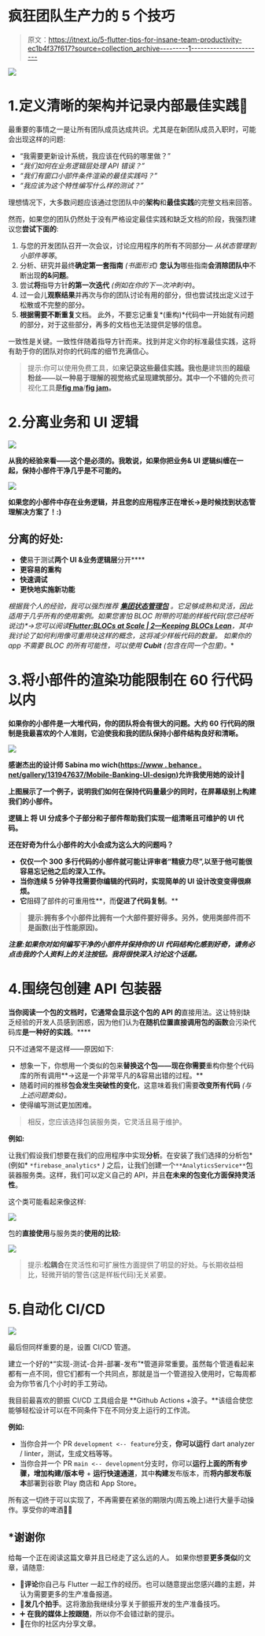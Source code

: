 # 疯狂团队生产力的 5 个技巧

> 原文：<https://itnext.io/5-flutter-tips-for-insane-team-productivity-ec1b4f37f617?source=collection_archive---------1----------------------->

![](img/323efaae9cedb2248206a952f0f1cae3.png)

# 1.定义清晰的架构并记录内部最佳实践📃

最重要的事情之一是让所有团队成员达成共识。尤其是在新团队成员入职时，可能会出现这样的问题:

*   “我需要更新设计系统，我应该在代码的哪里做？”
*   *“我们如何在业务逻辑层处理 API 错误？”*
*   *“我们有窗口小部件条件渲染的最佳实践吗？”*
*   *“我应该为这个特性编写什么样的测试？”*

理想情况下，大多数问题应该通过您团队中的**架构**和**最佳实践**的完整文档来回答。

然而，如果您的团队仍然处于没有严格设定最佳实践和缺乏文档的阶段，我强烈建议您**尝试下面的**:

1.  与您的开发团队召开一次会议，讨论应用程序的所有不同部分— *从状态管理到小部件等等*。
2.  分析、研究并最终**确定第一套指南** *(书面形式)* **您认为**哪些指南**会消除团队中**不断出现**的&问题**。
3.  尝试**将**指导方针**的第一次迭代** *(例如在你的下一次冲刺中)*。
4.  过一会儿**观察结果**并再次与你的团队讨论有用的部分，但也尝试找出定义过于松散或不完整的部分。
5.  **根据需要不断重复**文档。
    此外，不要忘记重复*(重构)*代码中一开始就有问题的部分，对于这些部分，再多的文档也无法提供足够的信息。

一致性是关键。一致性伴随着指导方针而来。找到并定义你的标准最佳实践，这将有助于你的团队对你的代码库的细节充满信心。

> 提示:你可以使用免费工具，如[](https://www.notion.so/)**来记录这些最佳实践。我也是**建筑图**的超级粉丝——以一种易于理解的视觉格式呈现建筑部分。其中一个不错的**免费可视化工具**是[**fig ma**](https://www.figma.com/)**/**[**fig jam**](https://www.figma.com/figjam/)。**

# **2.分离业务和 UI 逻辑**

**![](img/d9ea5d9bd9161b2a625e9622225b069f.png)**

**从我的经验来看——**这个是必须的**。我敢说，如果你把业务& UI 逻辑纠缠在一起，保持小部件干净几乎是不可能的。**

**![](img/c535bee8b15b72ed508e41ea462e2749.png)**

**如果您的小部件中存在业务逻辑，并且您的应用程序正在增长→是时候找到状态管理解决方案了！:)**

## **分离的好处:**

*   **使**易于测试**两个 UI &业务逻辑层**分开****
*   **更容易的重构**
*   ****快速调试****
*   ****更快地实施新功能****

**根据我个人的经验，我可以强烈推荐 [**集团状态管理包**](https://pub.dev/packages/bloc) 。它足够成熟和灵活，因此适用于几乎所有的使用案例。如果您害怕 BLOC 附带的可能的样板代码*(您已经听说过)*→您可以阅读[**Flutter:BLOCs at Scale | 2—Keeping BLOCs Lean**](/flutter-blocs-at-scale-2-keeping-blocs-lean-1b659536e3ec)，其中我讨论了如何利用像可重用块这样的概念，这将减少样板代码的数量。
如果你的 app 不需要 BLOC 的所有可能性，可以使用 **Cubit** *(包含在同一个包里)*。**

# **3.将小部件的渲染功能限制在 60 行代码以内**

**如果你的小部件是一大堆代码，你的团队将会有很大的问题。大约 60 行代码的限制是我最喜欢的个人准则，它迫使我和我的团队保持小部件结构良好和清晰。**

**![](img/c0a734972e89d14485350245875e1f39.png)**

**感谢杰出的设计师 Sabina mo wich([https://www . behance . net/gallery/131947637/Mobile-Banking-UI-design](https://www.behance.net/gallery/131947637/Mobile-Banking-UI-design))允许我使用她的设计🎨**

**上图展示了一个例子，说明我们如何在保持代码量最少的同时，在屏幕级别上构建我们的小部件。**

****逻辑上** **将 UI 分成多个子部分**和**子部件**帮助我们实现一组清晰且可维护的 UI 代码。**

**还在好奇为什么小部件的大小会成为这么大的问题吗？**

*   **仅仅一个 300 多行代码的小部件就可能让评审者“精疲力尽”,以至于他可能很容易忘记他之后的深入工作。**
*   **当你连续 5 分钟寻找需要你编辑的代码时，实现简单的 UI 设计改变变得很麻烦。**
*   **它**阻碍了部件的可重用性**，而**促进了代码复制**。**

> **提示:拥有多个小部件比拥有一个大部件要好得多。另外，**使用类部件**而不是函数(出于性能原因)。**

*****注意:如果你对如何编写干净的小部件并保持你的 UI 代码结构化感到好奇，请务必点击我的个人资料上的关注按钮。我将很快深入讨论这个话题。*****

# **4.围绕包创建 API 包装器**

**当你阅读一个包的文档时，它通常会显示这个包的 API 的**直接用法。这让特别缺乏经验的开发人员感到困惑，因为他们认为**在随机位置直接调用包的函数**会污染代码库**是一种好的实践**。****

只不过通常不是这样——原因如下:

*   想象一下，你想用一个类似的包来**替换这个包——现在你需要**重构你整个代码库的所有调用**→这是一个非常平凡的&容易出错的过程。**
*   随着时间的推移**包会发生突破性的变化**，这意味着我们需要**改变所有代码** *(与上述问题类似)。*
*   使得编写测试更加困难。

> 相反，您应该选择包装服务类，它灵活且易于维护。

**例如:**

让我们假设我们想要在我们的应用程序中实现**分析**。在安装了我们选择的分析包*(例如* `*firebase_analytics*` *)* 之后，让我们创建一个`**AnalyticsService**`包装器服务类。这样，我们可以定义自己的 API，并且**在未来的包变化方面保持灵活性**。

这个类可能看起来像这样:

![](img/9f156464aa703171b922ba713cdd0362.png)

包的**直接使用**与服务类的**使用的比较:**

![](img/4460eeae18f0830225287472302cafc6.png)

> 提示:**松耦合**在灵活性和可扩展性方面提供了明显的好处。与长期收益相比，轻微开销的警告(这是样板代码)无关紧要。

# 5.自动化 CI/CD

![](img/f90e70be82557fe0d3d4bc47fe3ecb9f.png)

最后但同样重要的是，设置 CI/CD 管道。

建立一个好的*“实现-测试-合并-部署-发布”*管道非常重要。虽然每个管道看起来都有一点不同，但它们都有一个共同点，那就是当一个管道投入使用时，它每周都会为你节省几个小时的手工劳动。

我目前最喜欢的颤振 CI/CD 工具组合是 **Github Actions +浪子。**该组合使您能够轻松设计可以在不同条件下在不同分支上运行的工作流。

**例如:**

*   当你合并一个 PR `development <-- feature`分支，**你可以运行** dart analyzer / linter，测试，生成文档等等。
*   当你合并一个 PR `main <-- development`分支时，你可以**运行上面的所有步骤，增加构建/版本号** + **运行快速通道**，其中**构建**发布版本，而**将内部发布版本**部署到谷歌 Play 商店和 App Store。

所有这一切终于可以实现了，不再需要在紧张的期限内(周五晚上)进行大量手动操作。享受你的啤酒🍺🌞

## *谢谢你

给每一个正在阅读这篇文章并且已经走了这么远的人。
如果你想要**更多类似**的文章，请随意:

*   💬**评论**你自己与 Flutter 一起工作的经历。也可以随意提出您感兴趣的主题，并认为需要更多的生产准备报道。
*   👏**发几个拍手**。这将激励我继续分享关于颤振开发的生产准备技巧。
*   ➕ **在我的媒体上按跟随**，所以你不会错过新的提示。
*   🔗在你的社区内分享文章。